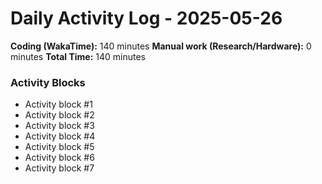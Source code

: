# Daily Activity Log - 2025-05-26

**Coding (WakaTime):** 140 minutes
**Manual work (Research/Hardware):** 0 minutes
**Total Time:** 140 minutes

### Activity Blocks
- Activity block #1
- Activity block #2
- Activity block #3
- Activity block #4
- Activity block #5
- Activity block #6
- Activity block #7
